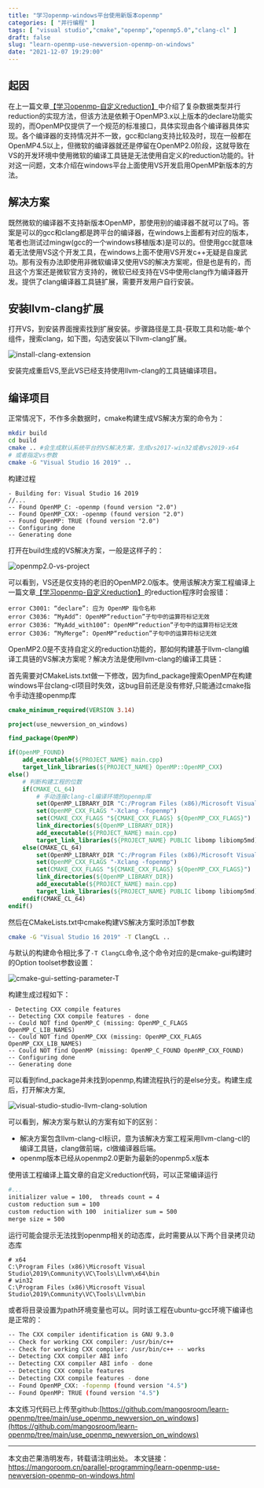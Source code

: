 ```yaml
---
title: "学习openmp-windows平台使用新版本openmp"
categories: [ "并行编程" ]
tags: [ "visual studio","cmake","openmp","openmp5.0","clang-cl" ]
draft: false
slug: "learn-openmp-use-newversion-openmp-on-windows"
date: "2021-12-07 19:29:00"
---
```


## 起因

在上一篇文章[【学习openmp-自定义reduction】](https://mangoroom.cn/parallel-programming/learn-openmp-custom-reduction.html)中介绍了复杂数据类型并行reduction的实现方法，但该方法是依赖于OpenMP3.x以上版本的declare功能实现的，而OpenMP仅提供了一个规范的标准接口，具体实现由各个编译器具体实现。各个编译器的支持情况并不一致，gcc和clang支持比较及时，现在一般都在OpenMP4.5以上，但微软的编译器就还是停留在OpenMP2.0阶段，这就导致在VS的开发环境中使用微软的编译工具链是无法使用自定义的reduction功能的。针对这一问题，文本介绍在windows平台上面使用VS开发启用OpenMP新版本的方法。

## 解决方案

既然微软的编译器不支持新版本OpenMP，那使用别的编译器不就可以了吗。答案是可以的gcc和clang都是跨平台的编译器，在windows上面都有对应的版本，笔者也测试过mingw(gcc的一个windows移植版本)是可以的。但使用gcc就意味着无法使用VS这个开发工具，在windows上面不使用VS开发c++无疑是自废武功。那有没有办法即使用非微软编译又使用VS的解决方案呢，但是也是有的，而且这个方案还是微软官方支持的，微软已经支持在VS中使用clang作为编译器开发。提供了clang编译器工具链扩展，需要开发用户自行安装。

## 安装llvm-clang扩展

打开VS，到安装界面搜索找到扩展安装。步骤路径是工具-获取工具和功能-单个组件，搜索clang，如下图，勾选安装以下llvm-clang扩展。

![install-clang-extension](https://mango-blog-1255355814.cos.ap-guangzhou.myqcloud.com/mango-boginstall-clang-extension.png)

安装完成重启VS,至此VS已经支持使用llvm-clang的工具链编译项目。

## 编译项目

正常情况下，不作多余数据时，cmake构建生成VS解决方案的命令为：

```bash
mkdir build
cd build
cmake .. #会生成默认系统平台的VS解决方案，生成vs2017-win32或者vs2019-x64
# 或者指定vs参数
cmake -G "Visual Studio 16 2019" ..
```
构建过程
```
- Building for: Visual Studio 16 2019
//...
-- Found OpenMP_C: -openmp (found version "2.0")
-- Found OpenMP_CXX: -openmp (found version "2.0")
-- Found OpenMP: TRUE (found version "2.0")
-- Configuring done
-- Generating done
```

打开在build生成的VS解决方案，一般是这样子的：

![openmp2.0-vs-project](https://mango-blog-1255355814.cos.ap-guangzhou.myqcloud.com/mango-bogopenmp-visual-studio-default-solution.png)

可以看到，VS还是仅支持的老旧的OpenMP2.0版本。使用该解决方案工程编译上一篇文章[【学习openmp-自定义reduction】](https://mangoroom.cn/parallel-programming/learn-openmp-custom-reduction.html)的reduction程序时会报错：

```
error C3001: “declare”: 应为 OpenMP 指令名称
error C3036: “MyAdd”: OpenMP“reduction”子句中的运算符标记无效
error C3036: “MyAdd_with100”: OpenMP“reduction”子句中的运算符标记无效
error C3036: “MyMerge”: OpenMP“reduction”子句中的运算符标记无效
```
OpenMP2.0是不支持自定义的reduction功能的，那如何构建基于llvm-clang编译工具链的VS解决方案呢？解决方法是使用llvm-clang的编译工具链：


首先需要对CMakeLists.txt做一下修改，因为find_package搜索OpenMP在构建windows平台clang-cl项目时失效，这bug目前还是没有修好,只能通过cmake指令手动连接openmp库

```cmake
cmake_minimum_required(VERSION 3.14)

project(use_newversion_on_windows)

find_package(OpenMP)

if(OpenMP_FOUND)
    add_executable(${PROJECT_NAME} main.cpp)
    target_link_libraries(${PROJECT_NAME} OpenMP::OpenMP_CXX)
else()
    # 判断构建工程的位数
    if(CMAKE_CL_64)
        # 手动连接clang-cl编译环境的openmp库
        set(OpenMP_LIBRARY_DIR "C:/Program Files (x86)/Microsoft Visual Studio/2019/Community/VC/Tools/Llvm/x64/lib")
        set(OpenMP_CXX_FLAGS "-Xclang -fopenmp")
        set(CMAKE_CXX_FLAGS "${CMAKE_CXX_FLAGS} ${OpenMP_CXX_FLAGS}")
        link_directories(${OpenMP_LIBRARY_DIR})
        add_executable(${PROJECT_NAME} main.cpp)
        target_link_libraries(${PROJECT_NAME} PUBLIC libomp libiomp5md)
    else(CMAKE_CL_64)
        set(OpenMP_LIBRARY_DIR "C:/Program Files (x86)/Microsoft Visual Studio/2019/Community/VC/Tools/Llvm/lib")
        set(OpenMP_CXX_FLAGS "-Xclang -fopenmp")
        set(CMAKE_CXX_FLAGS "${CMAKE_CXX_FLAGS} ${OpenMP_CXX_FLAGS}")
        link_directories(${OpenMP_LIBRARY_DIR})
        add_executable(${PROJECT_NAME} main.cpp)
        target_link_libraries(${PROJECT_NAME} PUBLIC libomp libiomp5md)
    endif(CMAKE_CL_64)
endif()
```

然后在CMakeLists.txt中cmake构建VS解决方案时添加T参数

```bash
cmake -G "Visual Studio 16 2019" -T ClangCL ..
```
与默认的构建命令相比多了```-T ClangCL```命令,这个命令对应的是cmake-gui构建时的Option toolset参数设置：

![cmake-gui-setting-parameter-T](https://mango-blog-1255355814.cos.ap-guangzhou.myqcloud.com/mango-bogcmake-gui-clangcl-parameter.png)

构建生成过程如下：

```
- Detecting CXX compile features
-- Detecting CXX compile features - done
-- Could NOT find OpenMP_C (missing: OpenMP_C_FLAGS OpenMP_C_LIB_NAMES)
-- Could NOT find OpenMP_CXX (missing: OpenMP_CXX_FLAGS OpenMP_CXX_LIB_NAMES)
-- Could NOT find OpenMP (missing: OpenMP_C_FOUND OpenMP_CXX_FOUND)
-- Configuring done
-- Generating done
```

可以看到find_package并未找到openmp,构建流程执行的是else分支。构建生成后，打开解决方案,

![visual-studio-studio-llvm-clang-solution](https://mango-blog-1255355814.cos.ap-guangzhou.myqcloud.com/mango-bogopenmp-visual-studio-llvm-clang-solution.png)

可以看到，解决方案与默认的方案有如下的区别：

- 解决方案包含llvm-clang-cl标识，意为该解决方案工程采用llvm-clang-cl的编译工具链，clang做前端，cl做编译器后端。
- openmp版本已经从openmp2.0更新为最新的openmp5.x版本

使用该工程编译上篇文章的自定义reduction代码，可以正常编译运行

```bash
#...
initializer value = 100,  threads count = 4
custom reduction sum = 100
custom reduction with 100  initializer sum = 500
merge size = 500
```

运行可能会提示无法找到openmp相关的动态库，此时需要从以下两个目录拷贝动态库

```
# x64
C:\Program Files (x86)\Microsoft Visual Studio\2019\Community\VC\Tools\Llvm\x64\bin
# win32
C:\Program Files (x86)\Microsoft Visual Studio\2019\Community\VC\Tools\Llvm\bin
```

或者将目录设置为path环境变量也可以。同时该工程在ubuntu-gcc环境下编译也是正常的：

```bash
-- The CXX compiler identification is GNU 9.3.0
-- Check for working CXX compiler: /usr/bin/c++
-- Check for working CXX compiler: /usr/bin/c++ -- works
-- Detecting CXX compiler ABI info
-- Detecting CXX compiler ABI info - done
-- Detecting CXX compile features
-- Detecting CXX compile features - done
-- Found OpenMP_CXX: -fopenmp (found version "4.5") 
-- Found OpenMP: TRUE (found version "4.5")  
```

本文练习代码已上传至github:[https://github.com/mangosroom/learn-openmp/tree/main/use_openmp_newversion_on_windows](https://github.com/mangosroom/learn-openmp/tree/main/use_openmp_newversion_on_windows)


------

本文由芒果浩明发布，转载请注明出处。
本文链接：https://mangoroom.cn/parallel-programming/learn-openmp-use-newversion-openmp-on-windows.html